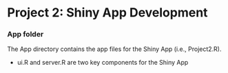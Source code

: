 # Project 2: Shiny App Development
### App folder

The App directory contains the app files for the Shiny App (i.e., Project2.R).
 - ui.R and server.R are two key components for the Shiny App 
